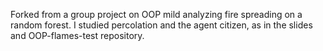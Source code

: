 Forked from a group project on OOP mild analyzing fire spreading on a random forest. I studied percolation and the agent citizen, as in the slides and OOP-flames-test repository.
